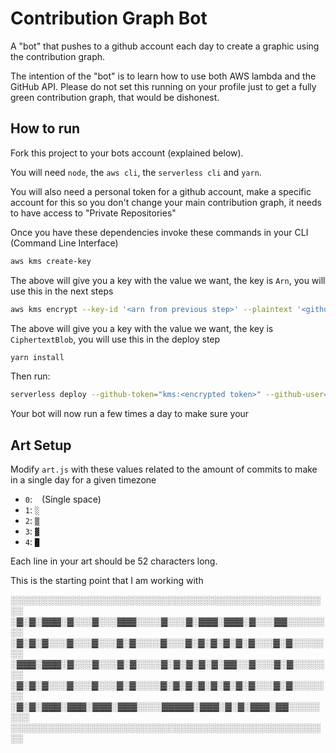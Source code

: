 # Contribution Graph Bot

A "bot" that pushes to a github account each day to create a graphic using the contribution graph. 

The intention of the "bot" is to learn how to use both AWS lambda and the GitHub API. Please do not set this running on 
your profile just to get a fully green contribution graph, that would be dishonest. 

## How to run

Fork this project to your bots account (explained below).

You will need `node`, the `aws cli`, the `serverless cli` and `yarn`. 

You will also need a personal token for a github account, make a specific account for this so you don't change your main 
contribution graph, it needs to have access to "Private Repositories"

Once you have these dependencies invoke these commands in your CLI (Command Line Interface)

```bash
aws kms create-key
```

The above will give you a key with the value we want, the key is `Arn`, you will use this in the next steps

```bash
aws kms encrypt --key-id '<arn from previous step>' --plaintext '<github token>'
```

The above will give you a key with the value we want, the key is `CiphertextBlob`, you will use this in the deploy step

```bash
yarn install
```

Then run:

```bash
serverless deploy --github-token="kms:<encrypted token>" --github-user=<your new bot user> --github-repo=<this forked repo> --kms-key=<ARN For KMS key> --github-timezone=<Your bot profiles timezone>
```

Your bot will now run a few times a day to make sure your 

## Art Setup 

Modify `art.js` with these values related to the amount of commits to make in a single
day for a given timezone

- `0`: ` ` (Single space)
- `1`: `░`
- `2`: `▒`
- `3`: `▓`
- `4`: `█`

Each line in your art should be 52 characters long.

This is the starting point that I am working with

░░░░░░░░░░░░░░░░░░░░░░░░░░░░░░░░░░░░░░░░░░░░░░░░░░░░
░▓░▓░▓▓▓░▓░░░▓░░░▓▓▓░░░░▓░░░▓░▓▓▓░▓▓▓░▓░░░▓▓░░░░░░░░
░▓░▓░▓░░░▓░░░▓░░░▓░▓░░░░▓░░░▓░▓░▓░▓░▓░▓░░░▓░▓░░░░░░░
░▓▓▓░▓▓▓░▓░░░▓░░░▓░▓░░░░▓░▓░▓░▓░▓░▓▓░░▓░░░▓░▓░░░░░░░
░▓░▓░▓░░░▓░░░▓░░░▓░▓░░░░▓░▓░▓░▓░▓░▓░▓░▓░░░▓░▓░░░░░░░
░▓░▓░▓▓▓░▓▓▓░▓▓▓░▓▓▓░░░░▓▓▓▓▓░▓▓▓░▓░▓░▓▓▓░▓▓░░░░░░░░
░░░░░░░░░░░░░░░░░░░░░░░░░░░░░░░░░░░░░░░░░░░░░░░░░░░░